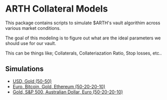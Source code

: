 # ARTH Collateral Models

This package contains scripts to simulate \$ARTH's vault algorithim across various market conditions.

The goal of this modeling is to figure out what are the ideal parameters we should use for our vault.

This can be things like; Collaterals, Collateriazation Ratio, Stop losses, etc..

## Simulations

- [USD, Gold (50-50)](./USD-XAU.ipynb)
- [Euro, Bitcoin, Gold, Ethereum (50-20-20-10)](./BTC-XAU-ETH-EUR.ipynb)
- [Gold, S&P 500, Australian Dollar, Euro (50-20-20-10)](./XAU-EUR-SPY500-AUS.ipynb)
